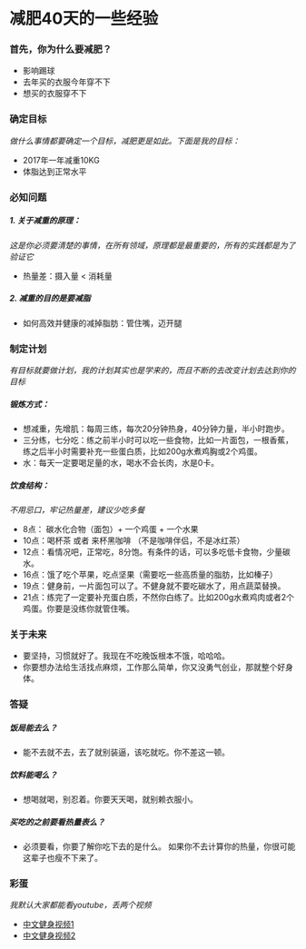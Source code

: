 # 减肥40天的一些经验

### 首先，你为什么要减肥？
- 影响踢球
- 去年买的衣服今年穿不下
- 想买的衣服穿不下

### 确定目标
*做什么事情都要确定一个目标，减肥更是如此。下面是我的目标：*
- 2017年一年减重10KG
- 体脂达到正常水平

### 必知问题

##### 1. 关于减重的原理：
*这是你必须要清楚的事情，在所有领域，原理都是最重要的，所有的实践都是为了验证它*
- 热量差：摄入量 < 消耗量

##### 2. 减重的目的是要减脂
- 如何高效并健康的减掉脂肪：管住嘴，迈开腿


### 制定计划
*有目标就要做计划，我的计划其实也是学来的，而且不断的去改变计划去达到你的目标*

##### 锻炼方式：
- 想减重，先增肌：每周三练，每次20分钟热身，40分钟力量，半小时跑步。
- 三分练，七分吃：练之前半小时可以吃一些食物，比如一片面包，一根香蕉，练之后半小时需要补充一些蛋白质，比如200g水煮鸡胸或2个鸡蛋。
- 水：每天一定要喝足量的水，喝水不会长肉，水是0卡。

##### 饮食结构：
*不用忌口，牢记热量差，建议少吃多餐*

- 8点： 碳水化合物（面包）+ 一个鸡蛋 + 一个水果
- 10点：喝杯茶 或者 来杯黑咖啡 （不是咖啡伴侣，不是冰红茶）
- 12点：看情况吧，正常吃，8分饱。有条件的话，可以多吃低卡食物，少量碳水。
- 16点：饿了吃个苹果，吃点坚果（需要吃一些高质量的脂肪，比如榛子）
- 19点：健身前，一片面包可以了。不健身就不要吃碳水了，用点蔬菜替换。
- 21点：练完了一定要补充蛋白质，不然你白练了。比如200g水煮鸡肉或者2个鸡蛋。你要是没练你就管住嘴。

### 关于未来
- 要坚持，习惯就好了。我现在不吃晚饭根本不饿，哈哈哈。
- 你要想办法给生活找点麻烦，工作那么简单，你又没勇气创业，那就整个好身体。

### 答疑
##### 饭局能去么？
- 能不去就不去，去了就别装逼，该吃就吃。你不差这一顿。

##### 饮料能喝么？
- 想喝就喝，别忍着。你要天天喝，就别赖衣服小。

##### 买吃的之前要看热量表么？
- 必须要看，你要了解你吃下去的是什么。 如果你不去计算你的热量，你很可能这辈子也瘦不下来了。

### 彩蛋
*我默认大家都能看youtube，丢两个视频*

- [中文健身视频1](https://www.youtube.com/channel/UC0wpA55OQwDQ1AeUkJaB5hQ)
- [中文健身视频2](https://www.youtube.com/channel/UCNlUoHdgrCMP4MWzkDjvwnw)
